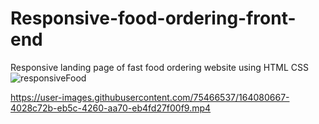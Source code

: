 # Responsive-food-ordering-front-end
Responsive landing page of fast food ordering website using HTML CSS
![responsiveFood](https://user-images.githubusercontent.com/75466537/164080219-37f86cd9-ad30-4e74-8600-9c7026dcae93.png)


https://user-images.githubusercontent.com/75466537/164080667-4028c72b-eb5c-4260-aa70-eb4fd27f00f9.mp4

